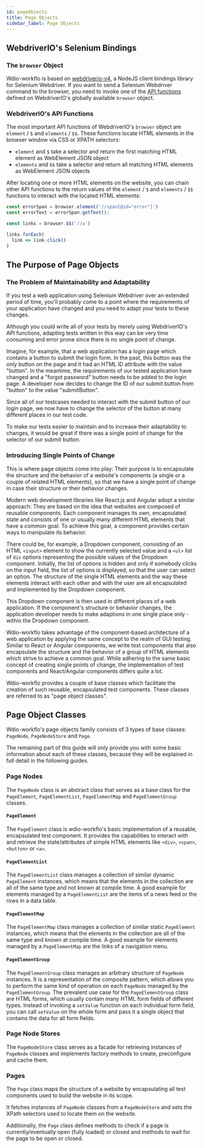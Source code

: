 ```yaml
---
id: pageObjects
title: Page Objects
sidebar_label: Page Objects
---
```


## WebdriverIO's Selenium Bindings

### The `browser` Object

Wdio-workflo is based on [webdriverio-v4](http://v4.webdriver.io), a NodeJS
client bindings library for Selenium Webdriver. If you want to send a Selenium Webdriver
command to the browser, you need to invoke one of the [API functions](http://v4.webdriver.io/api.html)
defined on WebdriverIO's globally available `browser` object.

### WebdriverIO's API Functions

The most important API functions of WebdriverIO's `browser` object are `element` / `$`
and `elements` / `$$`. These functions locate HTML elements in the browser window via
CSS or XPATH selectors:

- `element` and `$` take a selector and return the first matching HTML element as WebElement JSON object
- `elements` and `$$` take a  selector and return all matching HTML elements as WebElement JSON objects

After locating one or more HTML elements on the website, you can chain other API functions
to the return values of the `element` / `$` and `elements` / `$$` functions to interact with
the located HTML elements:

```typescript
const errorSpan = browser.element('//span[@id="error"]')
const errorText = errorSpan.getText();

const links = browser.$$('//a')

links.forEach(
  link => link.click()
)
```

## The Purpose of Page Objects

### The Problem of Maintainability and Adaptability

If you test a web application using Selenium Webdriver over an extended period of time,
you'll probably come to a point where the requirements of your application have changed
and you need to adapt your tests to these changes.

Although you could write all of your tests by merely using WebdriverIO's API functions,
adapting tests written in this way can be very time consuming and error prone since
there is no single point of change.

Imagine, for example, that a web application has a login page which contains
a button to submit the login form. In the past, this button was the only button
on the page and it had an HTML ID attribute with the value "button". In the meantime,
the requirements of our tested application have changed and a "forgot password" button
needs to be added to the login page. A developer now decides to change the ID of our
submit button from "button" to the value "submitButton".

Since all of our testcases needed to interact with the submit button of our login page,
we now have to change the selector of the button at many different places in our test code.

To make our tests easier to maintain and to increase their adaptability to changes,
it would be great if there was a single point of change for the selector of our
submit button.

### Introducing Single Points of Change

This is where page objects come into play: Their purpose is to encapsulate the structure
and the behavior of a website's components (a single or a couple of related HTML elements),
so that we have a single point of change in case their structure or their behavior changes.

Modern web development libraries like React.js and Angular adopt a similar approach:
They are based on the idea that websites are composed of reusable components.
Each component manages its own, encapsulated state and consists of one or usually
many different HTML elements that have a common goal. To achieve this goal, a component
provides certain ways to manipulate its behavior.

There could be, for example, a Dropdown component, consisting of an HTML `<input>` element
to show the currently selected value and a `<ul>` list of `div` options representing the possible values
of the Dropdown component. Initially, the list of options is hidden and only if somebody clicks
on the input field, the list of options is displayed, so that the user can select an option.
The structure of the single HTML elements and the way these elements interact with
each other and with the user are all encapsulated and implemented by the Dropdown component.

This Dropdown component is then used in different places of a web application.
If the component's structure or behavior changes, the application developer
needs to make adaptions in one single place only - within the Dropdown component.

Wdio-workflo takes advantage of the component-based architecture of a web application
by applying the same concept to the realm of GUI testing. Similar to React or Angular components,
we write test components that also encapsulate the structure and the behavior of a group of
HTML elements which strive to achieve a common goal. While adhering to the same basic concept of
creating single points of change, the implementation of test components and React/Angular components
differs quite a lot.

Wdio-workflo provides a couple of base classes which facilitate the creation of
such reusable, encapsulated test components. These classes are referred to as "page object classes".

## Page Object Classes

Wdio-workflo's page objects family consists of 3 types of base classes:
`PageNode`, `PageNodeStore` and `Page`.

The remaining part of this guide will only provide you with some basic
information about each of these classes, because they will be explained in full
detail in the following guides.

### Page Nodes

The `PageNode` class is an abstract class that serves as a base class for the
`PageElement`, `PageElementList`, `PageElementMap` and `PageElementGroup` classes.

#### `PageElement`

The `PageElement` class is wdio-workflo's basic implementation of a reusable,
encapsulated test component. It provides the capabilities to interact with and retrieve
the state/attributes of simple HTML elements like `<div>`, `<span>`, `<button>` or `<a>`.

#### `PageElementList`

The `PageElementList` class manages a collection of similar dynamic `PageElement` instances,
which means that the elements in the collection are all of the same type and not known at compile time.
A good example for elements managed by a `PageElementList` are the items of a
news feed or the rows in a data table.

#### `PageElementMap`

The `PageElementMap` class manages a collection of similar static `PageElement` instances,
which means that the elements in the collection are all of the same type and known at compile time.
A good example for elements managed by a `PageElementMap` are the links of a
navigation menu.

#### `PageElementGroup`

The `PageElementGroup` class manages an arbitrary structure of `PageNode` instances.
It is a representation of the composite pattern, which allows you to perform the
same kind of operation on each `PageNode` managed by the `PageElementGroup`.
The prevalent use case for the `PageElementGroup` class are HTML forms, which
usually contain many HTML form fields of different types. Instead of invoking a `setValue`
function on each individual form field, you can call `setValue` on the whole form
and pass it a single object that contains the data for all form fields.

### Page Node Stores

The `PageNodeStore` class serves as a facade for retrieving instances of
`PageNode` classes and implements factory methods to create, preconfigure and
cache them.

### Pages

The `Page` class maps the structure of a website by encapsulating all test components
used to build the website in its scope.

It fetches instances of `PageNode` classes from a `PageNodeStore` and sets
the XPath selectors used to locate them on the website.

Additionally, the `Page` class defines methods to check if a page is currently/eventually
open (fully loaded) or closed and methods to wait for the page to be open or closed.